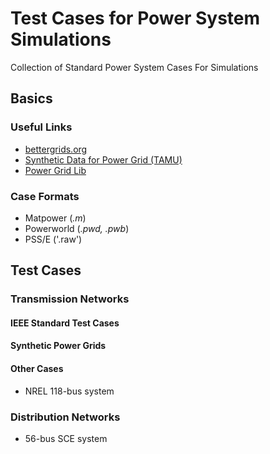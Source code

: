 # Test Cases for Power System Simulations
Collection of Standard Power System Cases For Simulations

## Basics
### Useful Links
- [bettergrids.org](https://db.bettergrids.org/bettergrids/community-list)
- [Synthetic Data for Power Grid (TAMU)](https://electricgrids.engr.tamu.edu/)
- [Power Grid Lib](https://power-grid-lib.github.io/)

### Case Formats
- Matpower (*.m*)
- Powerworld (*.pwd, .pwb*)
- PSS/E ('.raw')

## Test Cases 
### Transmission Networks
#### IEEE Standard Test Cases
#### Synthetic Power Grids
#### Other Cases 
- NREL 118-bus system


### Distribution Networks
- 56-bus SCE system 
